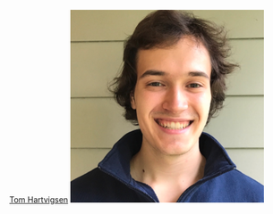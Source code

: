 [Tom Hartvigsen](https://thartvigsen.github.io)
![](../images/hartvigsen_headshot.png "Tom Hartvigsen")
